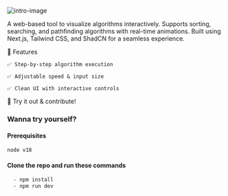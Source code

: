 

![intro-image](https://res.cloudinary.com/dvd6k9jub/image/upload/v1743259721/Algorithm_Visualiser_ihw35k.png)

A web-based tool to visualize algorithms interactively. Supports sorting, searching, and pathfinding algorithms with real-time animations. Built using Next.js, Tailwind CSS, and ShadCN for a seamless experience.

🔹 Features

    ✅ Step-by-step algorithm execution

    ✅ Adjustable speed & input size

    ✅ Clean UI with interactive controls

📌 Try it out & contribute!


### Wanna try yourself?

#### Prerequisites
    node v18


#### Clone the repo and run these commands

```bash
  - npm install
  - npm run dev
```
    